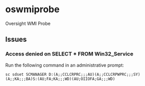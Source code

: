 # oswmiprobe
Oversight WMI Probe

## Issues

### Access denied on SELECT * FROM Win32_Service

Run the following command in an administrative prompt:

```
sc sdset SCMANAGER D:(A;;CCLCRPRC;;;AU)(A;;CCLCRPWPRC;;;SY)(A;;KA;;;BA)S:(AU;FA;KA;;;WD)(AU;OIIOFA;GA;;;WD)
```



